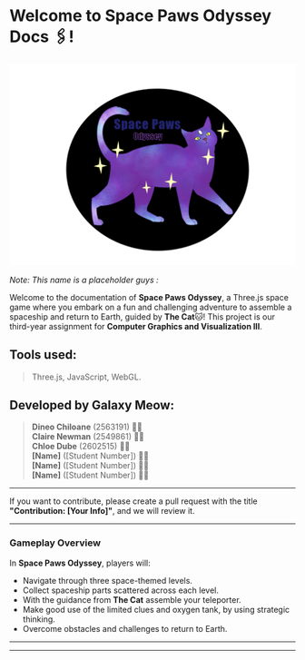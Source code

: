 # Welcome to Space Paws Odyssey Docs :paperclips:!


![Cat Sprite](media/SpacePawsOdyssey.png)

*Note: This name is a placeholder guys :*

Welcome to the documentation of **Space Paws Odyssey**, a Three.js space game where you embark on a fun and challenging adventure to assemble a spaceship and return to Earth, guided by **The Cat**:cat:! This project is our third-year assignment for **Computer Graphics and Visualization III**.

## Tools used:
> Three.js,
> JavaScript,
> WebGL.

## Developed by Galaxy Meow:

> **Dineo Chiloane** (2563191) 👩‍💻<br>
> **Claire Newman** (2549861) 👩‍💻<br>
> **Chloe Dube** (2602515) 👩‍💻<br>
> **[Name]** ([Student Number]) 👩‍💻<br>
> **[Name]** ([Student Number]) 👩‍💻<br>
> **[Name]** ([Student Number]) 👩‍💻<br>


---

If you want to contribute, please create a pull request with the title **"Contribution: [Your Info]"**, and we will review it.

---

### Gameplay Overview

In **Space Paws Odyssey**, players will:

- Navigate through three space-themed levels.
- Collect spaceship parts scattered across each level.
- With the guidance from **The Cat** assemble your teleporter.
- Make good use of the limited clues and oxygen tank, by using strategic thinking.
- Overcome obstacles and challenges to return to Earth.

---

---
